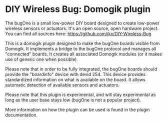 DIY Wireless Bug: Domogik plugin
================

The bugOne is a small low-power DIY board designed to create low-power wireless
sensors or actuators. It's an open source, open hardware project. You can find
all sources here: https://github.com/jkx/DIY-Wireless-Bug

This is a domogik plugin designed to make the bugOne boards visible from
Domogik. It implements a bridge to the bugOne protocol and manages all "connected"
boards. It creates all associated Domogik modules (or it makes use of generic
one when possible). 

Please note that in order to be fully integrated, the bugOne boards should
provide the "boardinfo" device with devid 254. This device provides standardized
information on what is available on the board. It allows automatic detection of
available sensors and actuators. 

Please note that this plugin is experimental, and will stay experimental as long
as the user base stays low (bugOne is not a popular project). 

More information on how the plugin can be used is found in the plugin documentation. 


